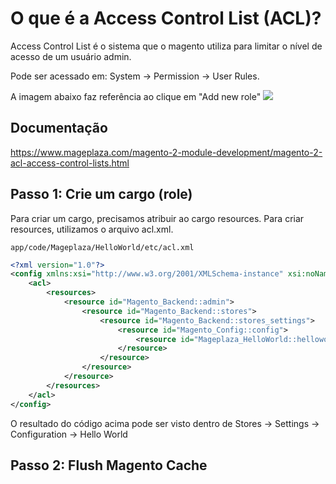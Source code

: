 # O que é a Access Control List (ACL)?

Access Control List é o sistema que o magento utiliza para limitar o nível de acesso de um usuário admin.

Pode ser acessado em: System -> Permission -> User Rules.

A imagem abaixo faz referência ao clique em "Add new role"
![](./../assets/jotYywG.png)

## Documentação

https://www.mageplaza.com/magento-2-module-development/magento-2-acl-access-control-lists.html

## Passo 1: Crie um cargo (role)

Para criar um cargo, precisamos atribuir ao cargo resources. Para criar resources, utilizamos o arquivo acl.xml.

`app/code/Mageplaza/HelloWorld/etc/acl.xml`
```xml
<?xml version="1.0"?>
<config xmlns:xsi="http://www.w3.org/2001/XMLSchema-instance" xsi:noNamespaceSchemaLocation="urn:magento:framework:Acl/etc/acl.xsd">
    <acl>
        <resources>
            <resource id="Magento_Backend::admin">
                <resource id="Magento_Backend::stores">
                    <resource id="Magento_Backend::stores_settings">
                        <resource id="Magento_Config::config">
                            <resource id="Mageplaza_HelloWorld::helloworld_config" title="Hello World"/>
                        </resource>
                    </resource>
                </resource>
            </resource>
        </resources>
    </acl>
</config>
```

O resultado do código acima pode ser visto dentro de Stores -> Settings -> Configuration -> Hello World

## Passo 2: Flush Magento Cache